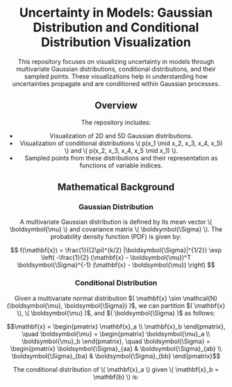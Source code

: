 <h1 align="center">Uncertainty in Models: Gaussian Distribution and Conditional Distribution Visualization</h1>

<p align="center">This repository focuses on visualizing uncertainty in models through multivariate Gaussian distributions, conditional distributions, and their sampled points. These visualizations help in understanding how uncertainties propagate and are conditioned within Gaussian processes.</p>

<h2 align="center">Overview</h2>

<p align="center">The repository includes:</p>

<ul align="center">
  <li>Visualization of 2D and 5D Gaussian distributions.</li>
  <li>Visualization of conditional distributions \( p(x_1 \mid x_2, x_3, x_4, x_5) \) and \( p(x_2, x_3, x_4, x_5 \mid x_1) \).</li>
  <li>Sampled points from these distributions and their representation as functions of variable indices.</li>
</ul>

<h2 align="center">Mathematical Background</h2>

<h3 align="center">Gaussian Distribution</h3>

<p align="center">A multivariate Gaussian distribution is defined by its mean vector \( \boldsymbol{\mu} \) and covariance matrix \( \boldsymbol{\Sigma} \). The probability density function (PDF) is given by:</p>

<p align="center">
$$
f(\mathbf{x}) = \frac{1}{(2\pi)^{k/2} |\boldsymbol{\Sigma}|^{1/2}} \exp \left( -\frac{1}{2} (\mathbf{x} - \boldsymbol{\mu})^T \boldsymbol{\Sigma}^{-1} (\mathbf{x} - \boldsymbol{\mu}) \right)
$$
</p>

<h3 align="center">Conditional Distribution</h3>

<p align="center">Given a multivariate normal distribution $( \mathbf{x} \sim \mathcal{N}(\boldsymbol{\mu}, \boldsymbol{\Sigma}) )$, we can partition $( \mathbf{x} \), \( \boldsymbol{\mu} )$, and $( \boldsymbol{\Sigma} )$ as follows:</p>


```math
\mathbf{x} = \begin{pmatrix} 
\mathbf{x}_a \\ 
\mathbf{x}_b 
\end{pmatrix}, \quad 
\boldsymbol{\mu} = \begin{pmatrix} 
\boldsymbol{\mu}_a \\ 
\boldsymbol{\mu}_b 
\end{pmatrix}, \quad 
\boldsymbol{\Sigma} = \begin{pmatrix} 
\boldsymbol{\Sigma}_{aa} & \boldsymbol{\Sigma}_{ab} \\ 
\boldsymbol{\Sigma}_{ba} & \boldsymbol{\Sigma}_{bb} 
\end{pmatrix}
```


<p align="center">The conditional distribution of \( \mathbf{x}_a \) given \( \mathbf{x}_b = \mathbf{b} \) is:</p>
<p align="center">


